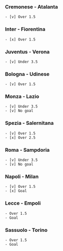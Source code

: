 ### Cremonese - Atalanta
    - [v] Over 1.5
### Inter - Fiorentina
    - [x] Over 1.5
### Juventus - Verona
    - [v] Under 3.5
### Bologna - Udinese
    - [v] Over 1.5
### Monza - Lazio
    - [v] Under 3.5
    - [v] No goal
### Spezia - Salernitana
    - [v] Over 1.5
    - [x] Over 2.5
### Roma - Sampdoria
    - [v] Under 3.5
    - [v] No goal
### Napoli - Milan
    - [v] Over 1.5
    - [x] Goal
### Lecce - Empoli
    - Over 1.5
    - Goal
### Sassuolo - Torino   
    - Over 1.5
    - Goal
   
   
    